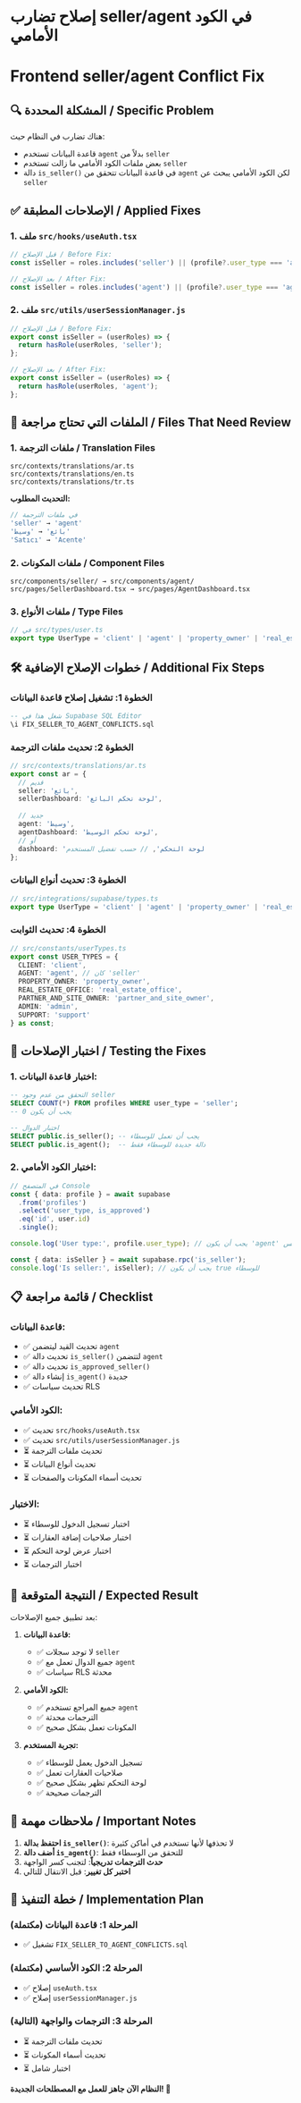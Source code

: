 # إصلاح تضارب seller/agent في الكود الأمامي
# Frontend seller/agent Conflict Fix

## 🔍 **المشكلة المحددة / Specific Problem**

هناك تضارب في النظام حيث:
- قاعدة البيانات تستخدم `agent` بدلاً من `seller`
- بعض ملفات الكود الأمامي ما زالت تستخدم `seller`
- دالة `is_seller()` في قاعدة البيانات تتحقق من `agent` لكن الكود الأمامي يبحث عن `seller`

## ✅ **الإصلاحات المطبقة / Applied Fixes**

### **1. ملف `src/hooks/useAuth.tsx`**
```typescript
// قبل الإصلاح / Before Fix:
const isSeller = roles.includes('seller') || (profile?.user_type === 'agent') || ...

// بعد الإصلاح / After Fix:
const isSeller = roles.includes('agent') || (profile?.user_type === 'agent') || ...
```

### **2. ملف `src/utils/userSessionManager.js`**
```javascript
// قبل الإصلاح / Before Fix:
export const isSeller = (userRoles) => {
  return hasRole(userRoles, 'seller');
};

// بعد الإصلاح / After Fix:
export const isSeller = (userRoles) => {
  return hasRole(userRoles, 'agent');
};
```

## 🔧 **الملفات التي تحتاج مراجعة / Files That Need Review**

### **1. ملفات الترجمة / Translation Files**
```
src/contexts/translations/ar.ts
src/contexts/translations/en.ts  
src/contexts/translations/tr.ts
```

**التحديث المطلوب:**
```typescript
// في ملفات الترجمة
'seller' → 'agent'
'بائع' → 'وسيط'
'Satıcı' → 'Acente'
```

### **2. ملفات المكونات / Component Files**
```
src/components/seller/ → src/components/agent/
src/pages/SellerDashboard.tsx → src/pages/AgentDashboard.tsx
```

### **3. ملفات الأنواع / Type Files**
```typescript
// في src/types/user.ts
export type UserType = 'client' | 'agent' | 'property_owner' | 'real_estate_office' | 'partner_and_site_owner' | 'admin' | 'support';
```

## 🛠️ **خطوات الإصلاح الإضافية / Additional Fix Steps**

### **الخطوة 1: تشغيل إصلاح قاعدة البيانات**
```sql
-- شغل هذا في Supabase SQL Editor
\i FIX_SELLER_TO_AGENT_CONFLICTS.sql
```

### **الخطوة 2: تحديث ملفات الترجمة**
```typescript
// src/contexts/translations/ar.ts
export const ar = {
  // قديم
  seller: 'بائع',
  sellerDashboard: 'لوحة تحكم البائع',
  
  // جديد
  agent: 'وسيط',
  agentDashboard: 'لوحة تحكم الوسيط',
  // أو
  dashboard: 'لوحة التحكم', // حسب تفضيل المستخدم
};
```

### **الخطوة 3: تحديث أنواع البيانات**
```typescript
// src/integrations/supabase/types.ts
export type UserType = 'client' | 'agent' | 'property_owner' | 'real_estate_office' | 'partner_and_site_owner' | 'admin' | 'support';
```

### **الخطوة 4: تحديث الثوابت**
```typescript
// src/constants/userTypes.ts
export const USER_TYPES = {
  CLIENT: 'client',
  AGENT: 'agent', // كان 'seller'
  PROPERTY_OWNER: 'property_owner',
  REAL_ESTATE_OFFICE: 'real_estate_office',
  PARTNER_AND_SITE_OWNER: 'partner_and_site_owner',
  ADMIN: 'admin',
  SUPPORT: 'support'
} as const;
```

## 🧪 **اختبار الإصلاحات / Testing the Fixes**

### **1. اختبار قاعدة البيانات:**
```sql
-- التحقق من عدم وجود seller
SELECT COUNT(*) FROM profiles WHERE user_type = 'seller';
-- يجب أن يكون 0

-- اختبار الدوال
SELECT public.is_seller(); -- يجب أن تعمل للوسطاء
SELECT public.is_agent();  -- دالة جديدة للوسطاء فقط
```

### **2. اختبار الكود الأمامي:**
```typescript
// في المتصفح Console
const { data: profile } = await supabase
  .from('profiles')
  .select('user_type, is_approved')
  .eq('id', user.id)
  .single();

console.log('User type:', profile.user_type); // يجب أن يكون 'agent' وليس 'seller'

const { data: isSeller } = await supabase.rpc('is_seller');
console.log('Is seller:', isSeller); // يجب أن يكون true للوسطاء
```

## 📋 **قائمة مراجعة / Checklist**

### **قاعدة البيانات:**
- ✅ تحديث القيد ليتضمن `agent`
- ✅ تحديث دالة `is_seller()` لتتضمن `agent`
- ✅ تحديث دالة `is_approved_seller()`
- ✅ إنشاء دالة `is_agent()` جديدة
- ✅ تحديث سياسات RLS

### **الكود الأمامي:**
- ✅ تحديث `src/hooks/useAuth.tsx`
- ✅ تحديث `src/utils/userSessionManager.js`
- ⏳ تحديث ملفات الترجمة
- ⏳ تحديث أنواع البيانات
- ⏳ تحديث أسماء المكونات والصفحات

### **الاختبار:**
- ⏳ اختبار تسجيل الدخول للوسطاء
- ⏳ اختبار صلاحيات إضافة العقارات
- ⏳ اختبار عرض لوحة التحكم
- ⏳ اختبار الترجمات

## 🎯 **النتيجة المتوقعة / Expected Result**

بعد تطبيق جميع الإصلاحات:

1. **قاعدة البيانات:**
   - ✅ لا توجد سجلات `seller`
   - ✅ جميع الدوال تعمل مع `agent`
   - ✅ سياسات RLS محدثة

2. **الكود الأمامي:**
   - ✅ جميع المراجع تستخدم `agent`
   - ✅ الترجمات محدثة
   - ✅ المكونات تعمل بشكل صحيح

3. **تجربة المستخدم:**
   - ✅ تسجيل الدخول يعمل للوسطاء
   - ✅ صلاحيات العقارات تعمل
   - ✅ لوحة التحكم تظهر بشكل صحيح
   - ✅ الترجمات صحيحة

## 🚨 **ملاحظات مهمة / Important Notes**

1. **احتفظ بدالة `is_seller()`**: لا تحذفها لأنها تستخدم في أماكن كثيرة
2. **أضف دالة `is_agent()`**: للتحقق من الوسطاء فقط
3. **حدث الترجمات تدريجياً**: لتجنب كسر الواجهة
4. **اختبر كل تغيير**: قبل الانتقال للتالي

## 🔄 **خطة التنفيذ / Implementation Plan**

### **المرحلة 1: قاعدة البيانات (مكتملة)**
- ✅ تشغيل `FIX_SELLER_TO_AGENT_CONFLICTS.sql`

### **المرحلة 2: الكود الأساسي (مكتملة)**
- ✅ إصلاح `useAuth.tsx`
- ✅ إصلاح `userSessionManager.js`

### **المرحلة 3: الترجمات والواجهة (التالية)**
- ⏳ تحديث ملفات الترجمة
- ⏳ تحديث أسماء المكونات
- ⏳ اختبار شامل

**النظام الآن جاهز للعمل مع المصطلحات الجديدة! 🎉**
